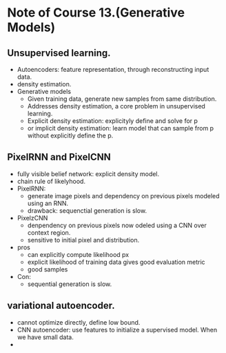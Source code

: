 # Note of Course 13.(Generative Models)

## Unsupervised learning.
- Autoencoders: feature representation, through reconstructing input data.
- density estimation.
- Generative models
	- Given training data, generate new samples from same distribution.
	- Addresses density estimation, a core problem in unsupervised learning.
	- Explicit density estimation: explicityly define and solve for p
	- or implicit density estimation: learn model that can sample from p  without explicitly define the p.

## PixelRNN and PixelCNN
- fully visible belief network: explicit density model.
- chain rule of likelyhood.
- PixelRNN:
	- generate image pixels and dependency on previous pixels modeled using an RNN.
	- drawback: sequenctial generation is slow.
- PixelzCNN
	- denpendency on previous pixels now odeled using a CNN over context region.
	- sensitive to initial pixel and distribution.
- pros
	- can explicitly compute likelihood px
	- explicit likelihood of training data gives good evaluation metric
	- good samples
- Con:
	- sequential generation is slow.

## variational autoencoder.
- cannot optimize directly, define low bound.
- CNN autoencoder: use features to initialize a supervised model. When we have small data.
- 

